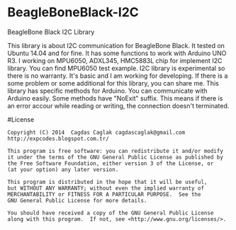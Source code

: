 BeagleBoneBlack-I2C
===================

BeagleBone Black I2C Library

This library is about I2C communication for BeagleBone Black. It tested on Ubuntu 14.04 and for fine. It has some functions to work with Arduino UNO R3. I working on MPU6050, ADXL345, HMC5883L chip for implement I2C library. You can find MPU6050 test example. I2C library is experimental so there is no warranty. It's basic and I am working for developing. If there is a some problem or some additional for this library, you can share me.
This library has specific methods for Arduino. You can communicate with Arduino easily.
Some methods have "NoExit" suffix. This means if there is an error accour while reading or writing, the connection doesn't terminated.

#License

	Copyright (C) 2014  Cagdas Caglak cagdascaglak@gmail.com http://expcodes.blogspot.com.tr/

    This program is free software: you can redistribute it and/or modify
    it under the terms of the GNU General Public License as published by
    the Free Software Foundation, either version 3 of the License, or
    (at your option) any later version.

    This program is distributed in the hope that it will be useful,
    but WITHOUT ANY WARRANTY; without even the implied warranty of
    MERCHANTABILITY or FITNESS FOR A PARTICULAR PURPOSE.  See the
    GNU General Public License for more details.

    You should have received a copy of the GNU General Public License
    along with this program.  If not, see <http://www.gnu.org/licenses/>.
